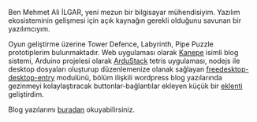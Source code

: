 <!--
.. title: Hakkımda
.. slug: index
.. date: 2016-04-23 02:44:39 UTC+03:00
.. description:
.. type: text
.. pretty_url: False
.. template: front_page.tmpl
.. hidetitle: True
-->


Ben Mehmet Ali İLGAR, yeni mezun bir bilgisayar mühendisiyim. Yazılım ekosisteminin gelişmesi için açık kaynağın gerekli olduğunu savunan bir yazılımcıyım.

Oyun geliştirme üzerine Tower Defence, Labyrinth, Pipe Puzzle prototiplerim bulunmaktadır. Web uygulaması olarak [Kanepe][1] isimli blog sistemi, Arduino projelesi olarak [ArduStack][2] tetris uygulaması, nodejs ile desktop dosyaları oluşturup düzenlemenize olanak sağlayan [freedesktop-desktop-entry][3] modulünü, bölüm ilişkili wordpress blog yazılarında gezinmeyi kolaylaştıracak buttonlar-bağlantılar ekleyen küçük bir [eklenti][4] geliştirdim.

Blog yazılarımı [buradan](/tr/blog) okuyabilirsiniz.


[1]: https://github.com/ilgarmehmetali/kanepe "Kanepe Blog Motoru"
[2]: https://github.com/ilgarmehmetali/ArduStack "Arduino Tetris Clone"
[3]: https://www.npmjs.com/package/freedesktop-desktop-entry "NPM - freedesktop-desktop-entry"
[4]: https://wordpress.org/plugins/novel-navigation-links/ "Novel Navigation Links"
